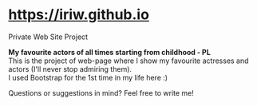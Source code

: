# https://iriw.github.io
Private Web Site Project   

**My favourite actors of all times starting from childhood - PL**    
This is the project of web-page where I show my favourite actresses and actors (I'll never stop admiring them).     
I used Bootstrap for the 1st time in my life here :)    

Questions or suggestions in mind? Feel free to write me!  
